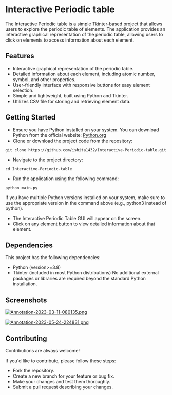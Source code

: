 
# Interactive Periodic table

The Interactive Periodic table is a simple Tkinter-based project that allows users to explore the periodic table of elements. The application provides an interactive graphical representation of the periodic table, allowing users to click on elements to access information about each element.




## Features


- Interactive graphical representation of the periodic table.
- Detailed information about each element, including atomic number, symbol, and other properties.
- User-friendly interface with responsive buttons for easy element selection.
- Simple and lightweight, built using Python and Tkinter.
- Utilizes CSV file for storing and retrieving element data.

## Getting Started

- Ensure you have Python installed on your system. You can download Python from the official website: [Python.org](www.python.org/downloads/)
- Clone or download the project code from the repository:
``` shell
git clone https://github.com/ishita1432/Interactive-Periodic-table.git
```
- Navigate to the project directory:
``` shell
cd Interactive-Periodic-table
```
- Run the application using the following command:
``` shell
python main.py
```
If you have multiple Python versions installed on your system, make sure to use the appropriate version in the command above (e.g., python3 instead of python).
- The Interactive Periodic Table GUI will appear on the screen.
- Click on any element button to view detailed information about that element.



## Dependencies

This project has the following dependencies:

- Python (version>=3.8)
- Tkinter (included in most Python distributions)
No additional external packages or libraries are required beyond the standard Python installation.

## Screenshots

[![Annotation-2023-03-11-080135.png](https://i.postimg.cc/q7fLMNJn/Annotation-2023-03-11-080135.png)](https://postimg.cc/5X3vsNFN)

[![Annotation-2023-05-24-224831.png](https://i.postimg.cc/QtF1Qsds/Annotation-2023-05-24-224831.png)](https://postimg.cc/9RjD269N)


## Contributing

Contributions are always welcome!

If you'd like to contribute, please follow these steps:

- Fork the repository.
- Create a new branch for your feature or bug fix.
- Make your changes and test them thoroughly.
- Submit a pull request describing your changes.

